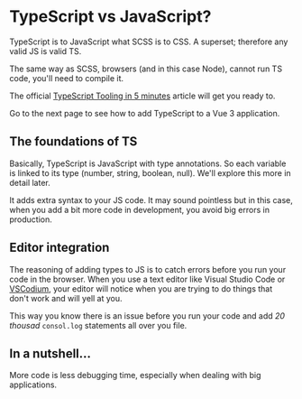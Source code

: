 # TypeScript vs JavaScript?

TypeScript is to JavaScript what SCSS is to CSS. A superset; therefore any valid JS is valid TS.

The same way as SCSS, browsers (and in this case Node), cannot run TS code, you'll need to compile it.

The official [TypeScript Tooling in 5 minutes](https://www.typescriptlang.org/docs/handbook/typescript-tooling-in-5-minutes.html) article will get you ready to.

Go to the next page to see how to add TypeScript to a Vue 3 application.

## The foundations of TS

Basically, TypeScript is JavaScript with type annotations. So each variable is linked to its type (number, string, boolean, null). We'll explore this more in detail later.

It adds extra syntax to your JS code. It may sound pointless but in this case, when you add a bit more code in development, you avoid big errors in production.

## Editor integration

The reasoning of adding types to JS is to catch errors before you run your code in the browser. When you use a text editor like Visual Studio Code or [VSCodium](https://vscodium.com/), your editor will notice when you are trying to do things that don't work and will yell at you.

This way you know there is an issue before you run your code and add _20 thousad_ `consol.log` statements all over you file.

## In a nutshell...

More code is less debugging time, especially when dealing with big applications.
